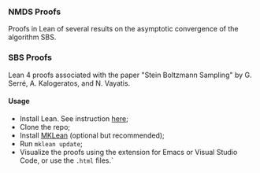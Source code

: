 ### NMDS Proofs

Proofs in Lean of several results on the asymptotic convergence of the algorithm SBS.

### SBS Proofs
Lean 4 proofs associated with the paper "Stein Boltzmann Sampling" by G. Serré, A. Kalogeratos, and N. Vayatis.

#### Usage
- Install Lean. See instruction [here](https://leanprover-community.github.io/get_started.html);
- Clone the repo;
- Install [MKLean](https://github.com/gaetanserre/MKLean) (optional but recommended);
- Run `mklean update`;
- Visualize the proofs using the extension for Emacs or Visual Studio Code, or use the `.html` files.`
